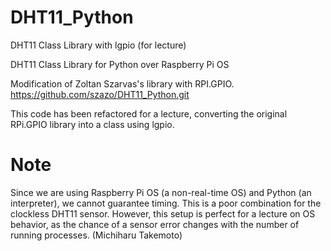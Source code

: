 # DHT11_Python

DHT11 Class Library with lgpio (for lecture)

DHT11 Class Library for Python over Raspberry Pi OS

Modification of Zoltan Szarvas's library with RPI.GPIO.
https://github.com/szazo/DHT11_Python.git

This code has been refactored for a lecture,
converting the original RPi.GPIO library into a class using lgpio.

# Note
Since we are using Raspberry Pi OS (a non-real-time OS) and Python (an interpreter), we cannot guarantee timing. This is a poor combination for the clockless DHT11 sensor. However, this setup is perfect for a lecture on OS behavior, as the chance of a sensor error changes with the number of running processes. (Michiharu Takemoto)